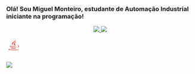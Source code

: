 ### Olá! Sou Miguel Monteiro, estudante de Automação Industrial iniciante na programação!
<div align="center">
  <a href="https://github.com/MiguelMonteirooo">
  <img height="135em" src="https://github-readme-stats.vercel.app/api?username=MiguelMonteiroo&show_icons=true&theme=midnight-purple&include_all_commits=true&count_private=true"/>
  <img height="135em" src="https://github-readme-stats.vercel.app/api/top-langs/?username=MiguelMonteiroo&layout=compact&langs_count=7&theme=midnight-purple"/>
</div>
<div style="display: inline_block"><br>
  <img align="center" alt="Miguel-Java" height="30" width="40" src="https://raw.githubusercontent.com/devicons/devicon/master/icons/java/java-plain.svg">
</div>
  
  ## 
<div>
   <a href="https://www.linkedin.com/in/miguel-monteiro-3a3675231/" target="_blank"><img src="https://img.shields.io/badge/-LinkedIn-%230077B5?style=for-the-badge&logo=linkedin&logoColor=white" target="_blank"></a> 
